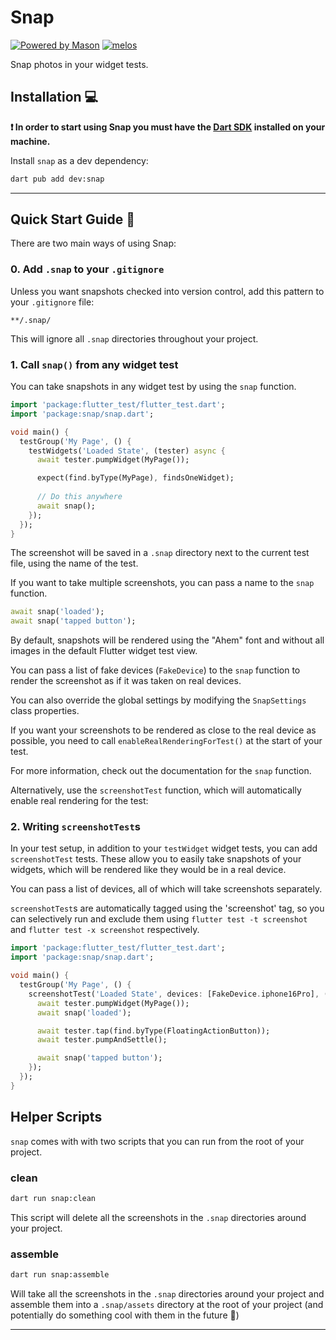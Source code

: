 # Snap

[![Powered by Mason](https://img.shields.io/endpoint?url=https%3A%2F%2Ftinyurl.com%2Fmason-badge)](https://github.com/felangel/mason)
[![melos](https://img.shields.io/badge/maintained%20with-melos-f700ff.svg?style=flat-square)](https://github.com/invertase/melos)


Snap photos in your widget tests.

## Installation 💻

**❗ In order to start using Snap you must have the [Dart SDK][dart_install_link] installed on your machine.**

Install `snap` as a dev dependency:

```sh
dart pub add dev:snap
```

---

## Quick Start Guide 🚀

There are two main ways of using Snap:

### 0. Add `.snap` to your `.gitignore`

Unless you want snapshots checked into version control, add this pattern to your `.gitignore` file:

```gitignore
**/.snap/
```

This will ignore all `.snap` directories throughout your project.


### 1. Call `snap()` from any widget test

You can take snapshots in any widget test by using the `snap` function.

```dart
import 'package:flutter_test/flutter_test.dart';
import 'package:snap/snap.dart';

void main() {
  testGroup('My Page', () {
    testWidgets('Loaded State', (tester) async {
      await tester.pumpWidget(MyPage());

      expect(find.byType(MyPage), findsOneWidget);
      
      // Do this anywhere
      await snap();
    });
  });
}

```

The screenshot will be saved in a `.snap` directory next to the current test file, using the name of the test.

If you want to take multiple screenshots, you can pass a name to the `snap` function.

```dart
await snap('loaded');
await snap('tapped button');
```

By default, snapshots will be rendered using the "Ahem" font and without all images in the default Flutter widget test view.

You can pass a list of fake devices (`FakeDevice`) to the `snap` function to render the screenshot as if it was taken on real devices.

You can also override the global settings by modifying the `SnapSettings` class properties.

If you want your screenshots to be rendered as close to the real device as possible, you need to call `enableRealRenderingForTest()` at the start of your test.

For more information, check out the documentation for the `snap` function.

Alternatively, use the `screenshotTest` function, which will automatically enable real rendering for the test:


### 2. Writing `screenshotTest`s
  
In your test setup, in addition to your `testWidget` widget tests, you can add `screenshotTest` tests.
These allow you to easily take snapshots of your widgets, which will be rendered like they would be in
a real device.

You can pass a list of devices, all of which will take screenshots separately.

`screenshotTest`s are automatically tagged using the 'screenshot' tag, so you can selectively run and exclude them
using `flutter test -t screenshot` and `flutter test -x screenshot` respectively.


```dart
import 'package:flutter_test/flutter_test.dart';
import 'package:snap/snap.dart';

void main() {
  testGroup('My Page', () {
    screenshotTest('Loaded State', devices: [FakeDevice.iphone16Pro], (tester) async {
      await tester.pumpWidget(MyPage());
      await snap('loaded');

      await tester.tap(find.byType(FloatingActionButton));
      await tester.pumpAndSettle();

      await snap('tapped button');
    });
  });
}

```

## Helper Scripts

`snap` comes with with two scripts that you can run from the root of your project.

### clean

```sh
dart run snap:clean
```

This script will delete all the screenshots in the `.snap` directories around your project.

### assemble

```sh
dart run snap:assemble
```

Will take all the screenshots in the `.snap` directories around your project and assemble them into a `.snap/assets` directory at the root of your project (and potentially do something cool with them in the future 👀)

---


[dart_install_link]: https://dart.dev/get-dart
[github_actions_link]: https://docs.github.com/en/actions/learn-github-actions
[license_badge]: https://img.shields.io/badge/license-MIT-blue.svg
[license_link]: https://opensource.org/licenses/MIT
[mason_link]: https://github.com/felangel/mason
[very_good_ventures_link]: https://verygood.ventures
